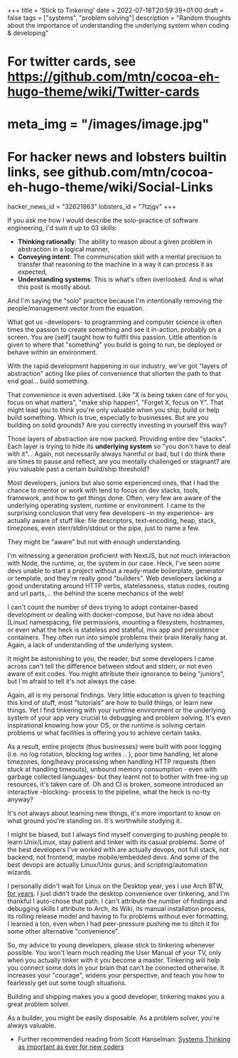 +++
title = 'Stick to Tinkering'
date = 2022-07-18T20:59:39+01:00
draft = false
tags = ["systems", "problem solving"]
description = "Random thoughts about the importance of understanding the underlying system when coding & developing"

# For twitter cards, see https://github.com/mtn/cocoa-eh-hugo-theme/wiki/Twitter-cards
# meta_img = "/images/image.jpg"

# For hacker news and lobsters builtin links, see github.com/mtn/cocoa-eh-hugo-theme/wiki/Social-Links
hacker_news_id = "32621863"
lobsters_id = "7tzjgv"
+++

If you ask me how I would describe the solo-practice of software engineering, I'd sum it up to 03 skills:

- **Thinking rationally**: The ability to reason about a given problem in abstraction in a logical manner,
- **Conveying intent**: The communication skill with a mental precision to transfer that reasoning to the machine in a way it can process it as expected, 
- **Understanding systems**: This is what's often overlooked. And is what this post is mostly about. 

And I'm saying the "solo" practice because I'm intentionally removing the people/management vector from the equation. 


What got us -developers- to programming and computer science is often times the passion to create something and see it in-action, probably on a screen. You are [self] taught how to fullfil this passion. Little attention is given to where that "something" you build is going to run, be deployed or behave within an environment.

With the rapid development happening in our industry, we've got "layers of abstraction" acting like piles of convenience that shorten the path to that end goal... build something. 

That *convenience* is even advertised. Like "X is being taken care of for you, focus on what matters", "make ship happen", "Forget X, focus on Y". That might lead you to think you're only valuable when you ship, build or help build something. Which is true, especially to businesses. But are you building on solid grounds? Are you correctly investing in yourself this way?

Those layers of abstraction are now packed. Providing entire dev "stacks". Each layer is trying to hide its **underlying system** so "you don't have to deal with it"... Again, not necessarily always harmful or bad, but I do think there are times to pause and reflect, are you mentally challenged or stagnant? are you valuable past a certain build/ship threshold? 


Most developers, juniors but also some experienced ones, that I had the chance to mentor or work with tend to focus on dev stacks, tools, framework, and how to get things done. Often, very few are aware of the underlying operating system, runtime or environment. I came to the surprising conclusion that very few developers -in my experience- are actually aware of stuff like: file descriptors, text-encoding, heap, stack, timezones, even sterr/stdin/stdout or the pipe, just to name a few. 


They might be "aware" but not with enough understanding. 

I'm witnessing a generation proficient with NextJS, but not much interaction with Node, the runtime, or, the system in our case. Heck, I've seen some devs unable to start a project without a ready-made boilerplate, generator or template, and they're really good "builders". Web developers lacking a good understating around HTTP verbs, statelessness, status codes, routing and url parts, .. the behind the scene mechanics of the web!

I can't count the number of devs trying to adopt container-based development or dealing with docker-compose, but have no idea about [Linux] namespacing, file permissions, mounting a filesystem, hostnames, or even what the heck is stateless and stateful, mix app and persistence containers. They often run into simple problems their brain literally hang at. Again, a lack of understanding of the underlying system.

It might be astonishing to you, the reader, but some developers I came across can't tell the difference between stdout and stderr, or not even aware of exit codes. You might attribute their ignorance to being "juniors", but I'm afraid to tell it's not always the case. 


Again, all is my personal findings. Very little education is given to teaching this kind of stuff, most "tutorials" are how to build things, or learn new things. Yet I find tinkering with your runtime environment or the underlying system of your app very crucial to debugging and problem solving. It's even inspirational knowing how your OS, or the runtime is solving certain problems or what facilities is offering you to achieve certain tasks.  


As a result, entire projects (thus businesses) were built with poor logging (i.e. no log rotation, blocking log writes .. ), poor time handling, let alone timezones, long/heavy processing when handling HTTP requests (then stuck at handling timeouts), unbound memory consumption - even with garbage collected languages- but they learnt not to bother with free-ing up resources, it's taken care of. Oh and CI is broken, someone introduced an interactive -blocking- process to the pipeline, what the heck is no-tty anyway? 


It's not always about learning new things, it's more important to know on what ground you're standing on. It's worthwhile studying it.

I might be biased, but I always find myself converging to pushing people to learn Unix/Linux, stay patient and tinker with its casual problems. Some of the best developers I've worked with are actually devops, not full stack, not backend, not frontend, maybe mobile/embedded devs. And some of the best devops are actually Linux/Unix gurus, and scripting/automation wizards. 

I personally didn't wait for Linux on the Desktop year, yes I use Arch BTW, [for years](https://meribold.org/2022/08/16/same-arch-linux-installation-for-a-decade/). I just didn't trade the desktop convenience over tinkering, and I'm thankful I auto-chose that path. I can't attribute the number of findings and debugging skills I attribute to Arch, its Wiki, its manual installation process, its rolling release model and having to fix problems without ever formatting, I learned a ton, even when I had peer-pressure pushing me to ditch it for some other alternative "convenience". 

So, my advice to young developers, please stick to tinkering whenever possible. You won't learn much reading the User Manual of your TV, only when you actually tinker with it you become a master. Tinkering will help you connect some dots in your brain that can't be connected otherwise. It increases your "courage", widens your perspective, and teach you how to fearlessly get out some tough situations.

Building and shipping makes you a good developer, tinkering makes you a great problem solver. 

As a builder, you might be easily disposable. As a problem solver, you're always valuable. 
 
- Further recommended reading from Scott Hanselman: [Systems Thinking as important as ever for new coders](https://www.hanselman.com/blog/systems-thinking-as-important-as-ever-for-new-coders)